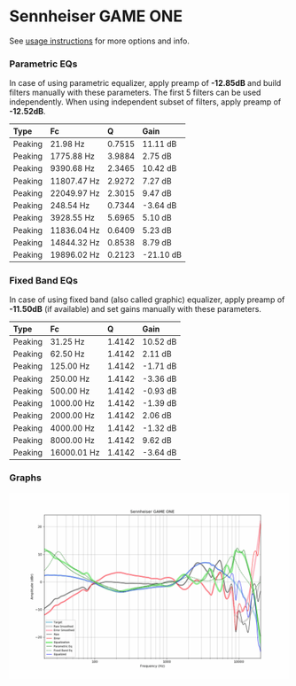 # Sennheiser GAME ONE
See [usage instructions](https://github.com/jaakkopasanen/AutoEq#usage) for more options and info.

### Parametric EQs
In case of using parametric equalizer, apply preamp of **-12.85dB** and build filters manually
with these parameters. The first 5 filters can be used independently.
When using independent subset of filters, apply preamp of **-12.52dB**.

| Type    | Fc          |      Q | Gain      |
|:--------|:------------|:-------|:----------|
| Peaking | 21.98 Hz    | 0.7515 | 11.11 dB  |
| Peaking | 1775.88 Hz  | 3.9884 | 2.75 dB   |
| Peaking | 9390.68 Hz  | 2.3465 | 10.42 dB  |
| Peaking | 11807.47 Hz | 2.9272 | 7.27 dB   |
| Peaking | 22049.97 Hz | 2.3015 | 9.47 dB   |
| Peaking | 248.54 Hz   | 0.7344 | -3.64 dB  |
| Peaking | 3928.55 Hz  | 5.6965 | 5.10 dB   |
| Peaking | 11836.04 Hz | 0.6409 | 5.23 dB   |
| Peaking | 14844.32 Hz | 0.8538 | 8.79 dB   |
| Peaking | 19896.02 Hz | 0.2123 | -21.10 dB |

### Fixed Band EQs
In case of using fixed band (also called graphic) equalizer, apply preamp of **-11.50dB**
(if available) and set gains manually with these parameters.

| Type    | Fc          |      Q | Gain     |
|:--------|:------------|:-------|:---------|
| Peaking | 31.25 Hz    | 1.4142 | 10.52 dB |
| Peaking | 62.50 Hz    | 1.4142 | 2.11 dB  |
| Peaking | 125.00 Hz   | 1.4142 | -1.71 dB |
| Peaking | 250.00 Hz   | 1.4142 | -3.36 dB |
| Peaking | 500.00 Hz   | 1.4142 | -0.93 dB |
| Peaking | 1000.00 Hz  | 1.4142 | -1.39 dB |
| Peaking | 2000.00 Hz  | 1.4142 | 2.06 dB  |
| Peaking | 4000.00 Hz  | 1.4142 | -1.32 dB |
| Peaking | 8000.00 Hz  | 1.4142 | 9.62 dB  |
| Peaking | 16000.01 Hz | 1.4142 | -3.64 dB |

### Graphs
![](./Sennheiser%20GAME%20ONE.png)
